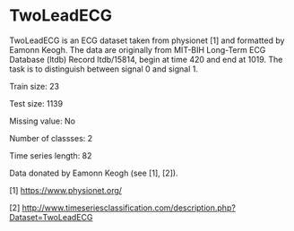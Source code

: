 # TwoLeadECG

TwoLeadECG is an ECG dataset taken from physionet [1] and formatted by Eamonn Keogh. The data are originally from MIT-BIH Long-Term ECG Database (ltdb) Record ltdb/15814, begin at time 420 and end at 1019. The task is to distinguish between signal 0 and signal 1.

Train size: 23

Test size: 1139

Missing value: No

Number of classses: 2

Time series length: 82

Data donated by Eamonn Keogh (see [1], [2]).

[1] https://www.physionet.org/

[2] http://www.timeseriesclassification.com/description.php?Dataset=TwoLeadECG